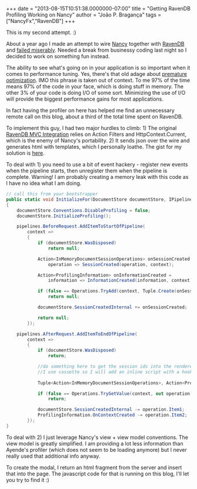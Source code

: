 +++
date = "2013-08-15T10:51:38.0000000-07:00"
title = "Getting RavenDB Profiling Working on Nancy"
author = "João P. Bragança"
tags = ["NancyFx","RavenDB"]
+++

This is my second attempt. :)

About a year ago I made an attempt to wire [Nancy](http://nancyfx.org/) together with [RavenDB](http://ravendb.net/) and [failed miserably](https://github.com/thefringeninja/randy). Needed a break from businessy coding last night so I decided to work on something fun instead.

The ability to see what's going on in your application is so important when it comes to performance tuning. Yes, there's that old adage about [premature optimization](http://c2.com/cgi/wiki?PrematureOptimization). IMO this phrase is taken out of context. To me 97% of the time means 97% of the code in your face, which is doing stuff in memory. The other 3% of your code is doing I/O of some sort. Minimizing the use of I/O will provide the biggest performance gains for most applications.

In fact having the profiler on here has helped me find an unnecessary remote call on this blog, about a third of the total time spent on RavenDB.

To implement this guy, I had two major hurdles to climb: 1) The original [RavenDB MVC Integration](https://github.com/ravendb/ravendb/tree/master/Raven.Client.MvcIntegration) relies on Action Filters and HttpContext.Current, which is the enemy of Nancy's portability. 2) It sends json over the wire and generates html with templates, which I personally loathe. The gist for my solution is [here](https://gist.github.com/thefringeninja/6242976).

To deal with 1) you need to use a bit of event hackery - register new events when the pipeline starts, then unregister them when the pipeline is complete. Warning! I am probably creating a memory leak with this code as I have no idea what I am doing.

```csharp
// call this from your bootstrapper
public static void InitializeFor(DocumentStore documentStore, IPipelines pipelines)
{
    documentStore.Conventions.DisableProfiling = false;
    documentStore.InitializeProfiling();

    pipelines.BeforeRequest.AddItemToStartOfPipeline(
        context =>
        {
            if (documentStore.WasDisposed)
                return null;

            Action<InMemoryDocumentSessionOperations> onSessionCreated =
                operation => SessionCreated(operation, context);

            Action<ProfilingInformation> onInformationCreated =
                information => InformationCreated(information, context);

            if (false == Operations.TryAdd(context, Tuple.Create(onSessionCreated, onInformationCreated)))
                return null;

            documentStore.SessionCreatedInternal += onSessionCreated;

            return null;
        });

    pipelines.AfterRequest.AddItemToEndOfPipeline(
        context =>
        {
            if (documentStore.WasDisposed)
                return;

            //do something here to get the session ids into the rendered view.
            //I use cassette so I will add an inline script with a hook.
            
            Tuple<Action<InMemoryDocumentSessionOperations>, Action<ProfilingInformation>> operation;

            if (false == Operations.TryGetValue(context, out operation))
                return;

            documentStore.SessionCreatedInternal -= operation.Item1;
            ProfilingInformation.OnContextCreated -= operation.Item2;
        });
}
```

To deal with 2) I just leverage Nancy's view + view model conventions. The view model is greatly simplified. I am providing a lot less information than Ayende's profiler (which does not seem to be loading anymore) but I never really used that additional info anyway.

To create the modal, I return an html fragment from the server and insert that into the page. The javascript code for that is running on this blog, I'll let you try to find it :)